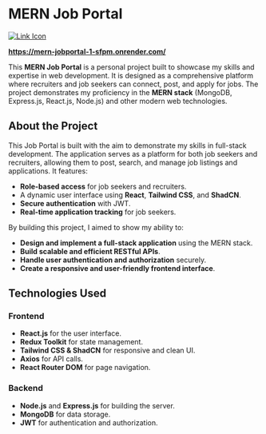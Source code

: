 # MERN Job Portal

[![Link Icon](https://img.icons8.com/ios-filled/50/000000/link.png)](https://mern-jobportal-1-sfpm.onrender.com/)

**https://mern-jobportal-1-sfpm.onrender.com/**

This **MERN Job Portal** is a personal project built to showcase my skills and expertise in web development. It is designed as a comprehensive platform where recruiters and job seekers can connect, post, and apply for jobs. The project demonstrates my proficiency in the **MERN stack** (MongoDB, Express.js, React.js, Node.js) and other modern web technologies.

## About the Project

This Job Portal is built with the aim to demonstrate my skills in full-stack development. The application serves as a platform for both job seekers and recruiters, allowing them to post, search, and manage job listings and applications. It features:

- **Role-based access** for job seekers and recruiters.
- A dynamic user interface using **React**, **Tailwind CSS**, and **ShadCN**.
- **Secure authentication** with JWT.
- **Real-time application tracking** for job seekers.

By building this project, I aimed to show my ability to:

- **Design and implement a full-stack application** using the MERN stack.
- **Build scalable and efficient RESTful APIs**.
- **Handle user authentication and authorization** securely.
- **Create a responsive and user-friendly frontend interface**.

## Technologies Used

### Frontend

- **React.js** for the user interface.
- **Redux Toolkit** for state management.
- **Tailwind CSS & ShadCN** for responsive and clean UI.
- **Axios** for API calls.
- **React Router DOM** for page navigation.

### Backend

- **Node.js** and **Express.js** for building the server.
- **MongoDB** for data storage.
- **JWT** for authentication and authorization.
